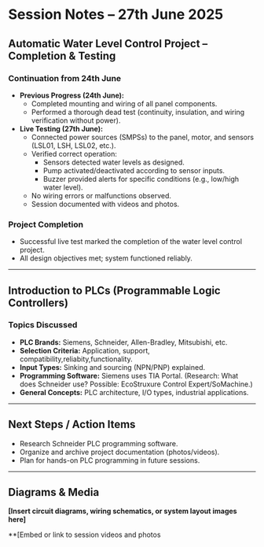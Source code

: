 # Session Notes – 27th June 2025

## Automatic Water Level Control Project – Completion & Testing

### Continuation from 24th June
- **Previous Progress (24th June):**
  - Completed mounting and wiring of all panel components.
  - Performed a thorough dead test (continuity, insulation, and wiring verification without power).
- **Live Testing (27th June):**
  - Connected power sources (SMPSs) to the panel, motor, and sensors (LSL01, LSH, LSL02, etc.).
  - Verified correct operation:
    - Sensors detected water levels as designed.
    - Pump activated/deactivated according to sensor inputs.
    - Buzzer provided alerts for specific conditions (e.g., low/high water level).
  - No wiring errors or malfunctions observed.
  - Session documented with videos and photos.

### Project Completion
- Successful live test marked the completion of the water level control project.
- All design objectives met; system functioned reliably.

---

## Introduction to PLCs (Programmable Logic Controllers)

### Topics Discussed
- **PLC Brands:** Siemens, Schneider, Allen-Bradley, Mitsubishi, etc.
- **Selection Criteria:** Application, support, compatibility,reliabity,functionality.
- **Input Types:** Sinking and sourcing (NPN/PNP) explained.
- **Programming Software:** Siemens uses TIA Portal. (Research: What does Schneider use? Possible: EcoStruxure Control Expert/SoMachine.)
- **General Concepts:** PLC architecture, I/O types, industrial applications.

---

## Next Steps / Action Items
- Research Schneider PLC programming software.
- Organize and archive project documentation (photos/videos).
- Plan for hands-on PLC programming in future sessions.

---

## Diagrams & Media

**[Insert circuit diagrams, wiring schematics, or system layout images here]**

**[Embed or link to session videos and photos